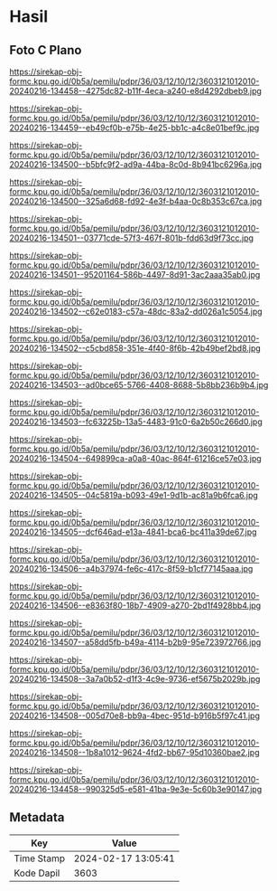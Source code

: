 # Hasil

## Foto C Plano

https://sirekap-obj-formc.kpu.go.id/0b5a/pemilu/pdpr/36/03/12/10/12/3603121012010-20240216-134458--4275dc82-b11f-4eca-a240-e8d4292dbeb9.jpg

https://sirekap-obj-formc.kpu.go.id/0b5a/pemilu/pdpr/36/03/12/10/12/3603121012010-20240216-134459--eb49cf0b-e75b-4e25-bb1c-a4c8e01bef9c.jpg

https://sirekap-obj-formc.kpu.go.id/0b5a/pemilu/pdpr/36/03/12/10/12/3603121012010-20240216-134500--b5bfc9f2-ad9a-44ba-8c0d-8b941bc6296a.jpg

https://sirekap-obj-formc.kpu.go.id/0b5a/pemilu/pdpr/36/03/12/10/12/3603121012010-20240216-134500--325a6d68-fd92-4e3f-b4aa-0c8b353c67ca.jpg

https://sirekap-obj-formc.kpu.go.id/0b5a/pemilu/pdpr/36/03/12/10/12/3603121012010-20240216-134501--03771cde-57f3-467f-801b-fdd63d9f73cc.jpg

https://sirekap-obj-formc.kpu.go.id/0b5a/pemilu/pdpr/36/03/12/10/12/3603121012010-20240216-134501--95201164-586b-4497-8d91-3ac2aaa35ab0.jpg

https://sirekap-obj-formc.kpu.go.id/0b5a/pemilu/pdpr/36/03/12/10/12/3603121012010-20240216-134502--c62e0183-c57a-48dc-83a2-dd026a1c5054.jpg

https://sirekap-obj-formc.kpu.go.id/0b5a/pemilu/pdpr/36/03/12/10/12/3603121012010-20240216-134502--c5cbd858-351e-4f40-8f6b-42b49bef2bd8.jpg

https://sirekap-obj-formc.kpu.go.id/0b5a/pemilu/pdpr/36/03/12/10/12/3603121012010-20240216-134503--ad0bce65-5766-4408-8688-5b8bb236b9b4.jpg

https://sirekap-obj-formc.kpu.go.id/0b5a/pemilu/pdpr/36/03/12/10/12/3603121012010-20240216-134503--fc63225b-13a5-4483-91c0-6a2b50c266d0.jpg

https://sirekap-obj-formc.kpu.go.id/0b5a/pemilu/pdpr/36/03/12/10/12/3603121012010-20240216-134504--649899ca-a0a8-40ac-864f-61216ce57e03.jpg

https://sirekap-obj-formc.kpu.go.id/0b5a/pemilu/pdpr/36/03/12/10/12/3603121012010-20240216-134505--04c5819a-b093-49e1-9d1b-ac81a9b6fca6.jpg

https://sirekap-obj-formc.kpu.go.id/0b5a/pemilu/pdpr/36/03/12/10/12/3603121012010-20240216-134505--dcf646ad-e13a-4841-bca6-bc411a39de67.jpg

https://sirekap-obj-formc.kpu.go.id/0b5a/pemilu/pdpr/36/03/12/10/12/3603121012010-20240216-134506--a4b37974-fe6c-417c-8f59-b1cf77145aaa.jpg

https://sirekap-obj-formc.kpu.go.id/0b5a/pemilu/pdpr/36/03/12/10/12/3603121012010-20240216-134506--e8363f80-18b7-4909-a270-2bd1f4928bb4.jpg

https://sirekap-obj-formc.kpu.go.id/0b5a/pemilu/pdpr/36/03/12/10/12/3603121012010-20240216-134507--a58dd5fb-b49a-4114-b2b9-95e723972766.jpg

https://sirekap-obj-formc.kpu.go.id/0b5a/pemilu/pdpr/36/03/12/10/12/3603121012010-20240216-134508--3a7a0b52-d1f3-4c9e-9736-ef5675b2029b.jpg

https://sirekap-obj-formc.kpu.go.id/0b5a/pemilu/pdpr/36/03/12/10/12/3603121012010-20240216-134508--005d70e8-bb9a-4bec-951d-b916b5f97c41.jpg

https://sirekap-obj-formc.kpu.go.id/0b5a/pemilu/pdpr/36/03/12/10/12/3603121012010-20240216-134508--1b8a1012-9624-4fd2-bb67-95d10360bae2.jpg

https://sirekap-obj-formc.kpu.go.id/0b5a/pemilu/pdpr/36/03/12/10/12/3603121012010-20240216-134458--990325d5-e581-41ba-9e3e-5c60b3e90147.jpg


## Metadata

| Key        | Value               |
| ---------- | ------------------- |
| Time Stamp | 2024-02-17 13:05:41 |
| Kode Dapil | 3603                |



